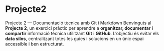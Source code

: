 # Projecte2
Projecte 2 — Documentació tècnica amb Git i Markdown  Benvinguts al **Projecte 2**, un exercici pràctic per aprendre a **organitzar, documentar i compartir** informació tècnica utilitzant **Git** i **GitHub**.   L’objectiu és evitar els **data silos**, centralitzant totes les guies i solucions en un únic espai accessible i ben estructurat.  
